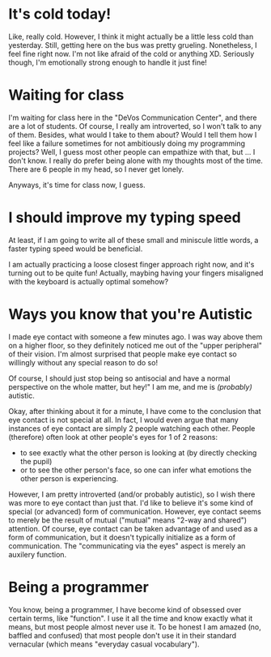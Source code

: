 
# It's cold today!
Like, really cold. However, I think it might actually be a little less cold than yesterday. Still, getting here on the bus was pretty grueling. Nonetheless, I feel fine right now. I'm not like afraid of the cold or anything XD. Seriously though, I'm emotionally strong enough to handle it just fine!

# Waiting for class
I'm waiting for class here in the "DeVos Communication Center", and there are a lot of students. Of course, I really am introverted, so I won't talk to any of them. Besides, what would I take to them about? Would I tell them how I feel like a failure sometimes for not ambitiously doing my programming projects? Well, I guess most other people can empathize with that, but ... I don't know. I really do prefer being alone with my thoughts most of the time. There are 6 people in my head, so I never get lonely.

Anyways, it's time for class now, I guess.

# I should improve my typing speed
At least, if I am going to write all of these small and miniscule little words, a faster typing speed would be beneficial.

I am actually practicing a loose closest finger approach right now, and it's turning out to be quite fun! Actually, maybing having your fingers misaligned with the keyboard is actually optimal somehow?

# Ways you know that you're Autistic
I made eye contact with someone a few minutes ago. I was way above them on a higher floor, so they definitely noticed me out of the "upper peripheral" of their vision. I'm almost surprised that people make eye contact so willingly without any special reason to do so!

Of course, I should just stop being so antisocial and have a normal perspective on the whole matter, but hey!" I am me, and me is *(probably)* autistic.

Okay, after thinking about it for a minute, I have come to the conclusion that eye contact is not special at all. In fact, I would even argue that many instances of eye contact are simply 2 people watching each other. People (therefore) often look at other people's eyes for 1 of 2 reasons:
* to see exactly what the other person is looking at (by directly checking the pupil)
* or to see the other person's face, so one can infer what emotions the other person is experiencing.

However, I am pretty introverted (and/or probably autistic), so I wish there was more to eye contact than just that. I'd like to believe it's some kind of special (or advanced) form of communication. However, eye contact seems to merely be the result of mutual ("mutual" means "2-way and shared") attention. Of course, eye contact can be taken advantage of and used as a form of communication, but it doesn't typically initialize as a form of communication. The "communicating via the eyes" aspect is merely an auxilery function.

# Being a programmer
You know, being a programmer, I have become kind of obsessed over certain terms, like "function". I use it all the time and know exactly what it means, but most people almost never use it. To be honest I am amazed (no, baffled and confused) that most people don't use it in their standard vernacular (which means "everyday casual vocabulary").
